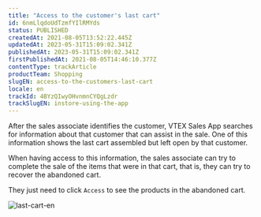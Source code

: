 ```yaml
---
title: "Access to the customer's last cart"
id: 6nmLlqdoUdTzmfYIlRMYds
status: PUBLISHED
createdAt: 2021-08-05T13:52:22.445Z
updatedAt: 2023-05-31T15:09:02.341Z
publishedAt: 2023-05-31T15:09:02.341Z
firstPublishedAt: 2021-08-05T14:46:10.377Z
contentType: trackArticle
productTeam: Shopping
slugEN: access-to-the-customers-last-cart
locale: en
trackId: 4BYzQIwyOHvnmnCYQgLzdr
trackSlugEN: instore-using-the-app
---
```


After the sales associate identifies the customer, VTEX Sales App searches for information about that customer that can assist in the sale. One of this information shows the last cart assembled but left open by that customer.

When having access to this information, the sales associate can try to complete the sale of the items that were in that cart, that is, they can try to recover the abandoned cart.

They just need to click `Access` to see the products in the abandoned cart.

![last-cart-en](https://images.ctfassets.net/alneenqid6w5/5A40nJsnX5wRDlHJGn9ZsD/fcddb8f976cb0a98d0bb459497b9ef59/last-cart-EN.png)
